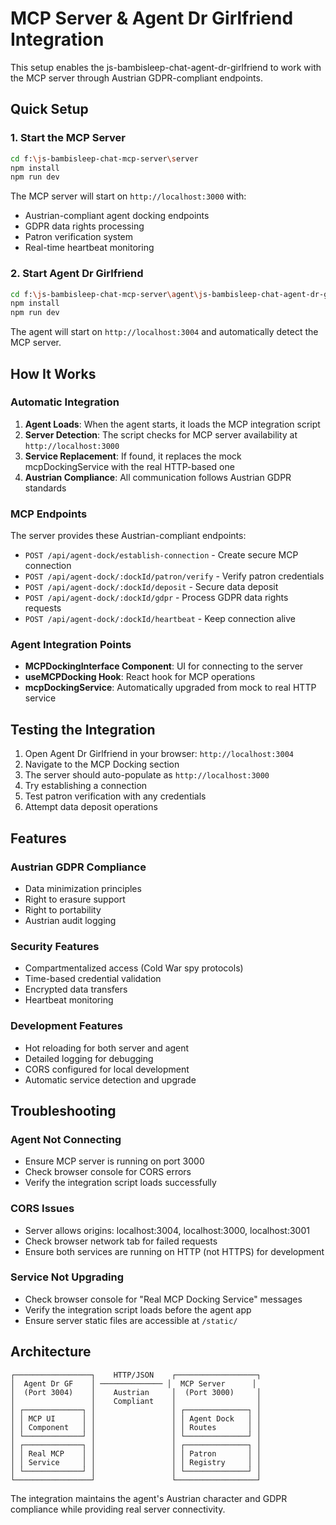 # MCP Server & Agent Dr Girlfriend Integration

This setup enables the js-bambisleep-chat-agent-dr-girlfriend to work with the MCP server through Austrian GDPR-compliant endpoints.

## Quick Setup

### 1. Start the MCP Server

```bash
cd f:\js-bambisleep-chat-mcp-server\server
npm install
npm run dev
```

The MCP server will start on `http://localhost:3000` with:

- Austrian-compliant agent docking endpoints
- GDPR data rights processing
- Patron verification system
- Real-time heartbeat monitoring

### 2. Start Agent Dr Girlfriend

```bash
cd f:\js-bambisleep-chat-mcp-server\agent\js-bambisleep-chat-agent-dr-girlfriend
npm install
npm run dev
```

The agent will start on `http://localhost:3004` and automatically detect the MCP server.

## How It Works

### Automatic Integration

1. **Agent Loads**: When the agent starts, it loads the MCP integration script
2. **Server Detection**: The script checks for MCP server availability at `http://localhost:3000`
3. **Service Replacement**: If found, it replaces the mock mcpDockingService with the real HTTP-based one
4. **Austrian Compliance**: All communication follows Austrian GDPR standards

### MCP Endpoints

The server provides these Austrian-compliant endpoints:

- `POST /api/agent-dock/establish-connection` - Create secure MCP connection
- `POST /api/agent-dock/:dockId/patron/verify` - Verify patron credentials
- `POST /api/agent-dock/:dockId/deposit` - Secure data deposit
- `POST /api/agent-dock/:dockId/gdpr` - Process GDPR data rights requests
- `POST /api/agent-dock/:dockId/heartbeat` - Keep connection alive

### Agent Integration Points

- **MCPDockingInterface Component**: UI for connecting to the server
- **useMCPDocking Hook**: React hook for MCP operations
- **mcpDockingService**: Automatically upgraded from mock to real HTTP service

## Testing the Integration

1. Open Agent Dr Girlfriend in your browser: `http://localhost:3004`
2. Navigate to the MCP Docking section
3. The server should auto-populate as `http://localhost:3000`
4. Try establishing a connection
5. Test patron verification with any credentials
6. Attempt data deposit operations

## Features

### Austrian GDPR Compliance

- Data minimization principles
- Right to erasure support
- Right to portability
- Austrian audit logging

### Security Features

- Compartmentalized access (Cold War spy protocols)
- Time-based credential validation
- Encrypted data transfers
- Heartbeat monitoring

### Development Features

- Hot reloading for both server and agent
- Detailed logging for debugging
- CORS configured for local development
- Automatic service detection and upgrade

## Troubleshooting

### Agent Not Connecting

- Ensure MCP server is running on port 3000
- Check browser console for CORS errors
- Verify the integration script loads successfully

### CORS Issues

- Server allows origins: localhost:3004, localhost:3000, localhost:3001
- Check browser network tab for failed requests
- Ensure both services are running on HTTP (not HTTPS) for development

### Service Not Upgrading

- Check browser console for "Real MCP Docking Service" messages
- Verify the integration script loads before the agent app
- Ensure server static files are accessible at `/static/`

## Architecture

```text
┌─────────────────┐    HTTP/JSON    ┌──────────────────┐
│  Agent Dr GF    │ ────────────── │  MCP Server      │
│  (Port 3004)    │    Austrian     │  (Port 3000)     │
│                 │    Compliant    │                  │
│ ┌─────────────┐ │                 │ ┌──────────────┐ │
│ │ MCP UI      │ │                 │ │ Agent Dock   │ │
│ │ Component   │ │                 │ │ Routes       │ │
│ └─────────────┘ │                 │ └──────────────┘ │
│ ┌─────────────┐ │                 │ ┌──────────────┐ │
│ │ Real MCP    │ │                 │ │ Patron       │ │
│ │ Service     │ │                 │ │ Registry     │ │
│ └─────────────┘ │                 │ └──────────────┘ │
└─────────────────┘                 └──────────────────┘
```

The integration maintains the agent's Austrian character and GDPR compliance while providing real server connectivity.
